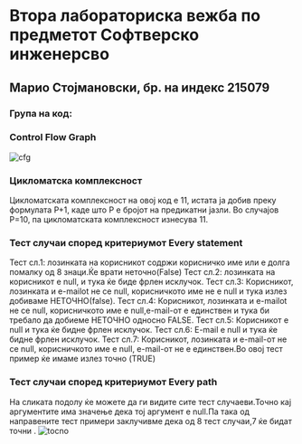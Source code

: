 # Втора лабораториска вежба по предметот  Софтверско инженерсво
## Марио Стојмановски, бр. на индекс 215079
### Група на код:
### Control Flow Graph
![cfg](https://github.com/MarioStojmanovski10/SI_2023_lab2_215079/assets/108304165/dad98bce-bc6b-45d1-8599-b1db23fcf413)
### Цикломатска комплексност
Цикломатската комплексност на овој код е 11, истата ја добив преку формулата P+1, каде што P е бројот на предикатни јазли. Во случајoв P=10, па цикломатската комплексност изнесува 11.
### Тест случаи според критериумот Every statement
Тест сл.1: лозинката на корисникот содржи корисничко име или е долга помалку од 8 знаци.Ќе врати неточно(False)
Тест сл.2: лозинката на корисникот е null, и тука ќе биде фрлен исклучок.
Тест сл.3: Корисникот, лозинката и е-mailot не се null, корисничкото име не е null и тука излез добиваме НЕТОЧНО(false).
Тест сл.4: Корисникот, лозинката и е-mailot не се null, корисничкото име е null,e-mail-от е единствен и тука би требало да добиеме НЕТОЧНО односно FALSE.
Тест сл.5: Корисникот е null и тука ќе бидне фрлен исклучок.
Тест сл.6: E-mail е null и тука ќе бидне фрлен исклучок.
Тест сл.7: Корисникот, лозинката и e-mail-от не се null, корисничкото име е null, е-mail-от не е единствен.Во овој тест пример ќе имаме излез точно (TRUE)
### Тест случаи според критериумот Every path
На сликата подолу ќе можете да ги видите сите тест случаеви.Точно кај аргументите има значење дека тој аргумент е null.Па така од направените тест примери заклучивме
дека од 8 тест случаи,7 ќе бидат точни .
![tocno](https://github.com/MarioStojmanovski10/SI_2023_lab2_215079/assets/108304165/a3889f6d-9a7d-467d-86a8-31f4ced839f7)
